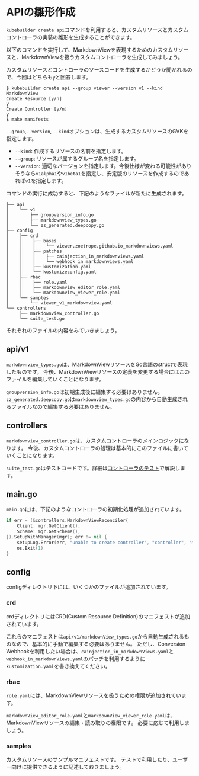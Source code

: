 # APIの雛形作成

`kubebuilder create api`コマンドを利用すると、カスタムリソースとカスタムコントローラの実装の雛形を生成することができます。

以下のコマンドを実行して、MarkdownViewを表現するためのカスタムリソースと、MarkdownViewを扱うカスタムコントローラを生成してみましょう。

カスタムリソースとコントローラのソースコードを生成するかどうか聞かれるので、今回はどちらも`y`と回答します。

```console
$ kubebuilder create api --group viewer --version v1 --kind MarkdownView
Create Resource [y/n]
y
Create Controller [y/n]
y
$ make manifests
```

`--group`,`--version`, `--kind`オプションは、生成するカスタムリソースのGVKを指定します。
- `--kind`: 作成するリソースの名前を指定します。
- `--group`: リソースが属するグループ名を指定します。
- `--version`: 適切なバージョンを指定します。今後仕様が変わる可能性がありそうなら`v1alpha1`や`v1beta1`を指定し、安定版のリソースを作成するのであれば`v1`を指定します。

コマンドの実行に成功すると、下記のようなファイルが新たに生成されます。

```
├── api
│    └── v1
│        ├── groupversion_info.go
│        ├── markdownview_types.go
│        └── zz_generated.deepcopy.go
├── config
│    ├── crd
│    │    ├── bases
│    │    │    └── viewer.zoetrope.github.io_markdownviews.yaml
│    │    ├── patches
│    │    │    ├── cainjection_in_markdownviews.yaml
│    │    │    └── webhook_in_markdownviews.yaml
│    │    ├── kustomization.yaml
│    │    └── kustomizeconfig.yaml
│    ├── rbac
│    │    ├── role.yaml
│    │    ├── markdownview_editor_role.yaml
│    │    └── markdownview_viewer_role.yaml
│    └── samples
│        └── viewer_v1_markdownview.yaml
└── controllers
     ├── markdownview_controller.go
     └── suite_test.go
```

それぞれのファイルの内容をみていきましょう。

## api/v1

`markdownview_types.go`は、MarkdownViewリソースをGo言語のstructで表現したものです。
今後、MarkdownViewリソースの定義を変更する場合にはこのファイルを編集していくことになります。

`groupversion_info.go`は初期生成後に編集する必要はありません。
`zz_generated.deepcopy.go`は`markdownview_types.go`の内容から自動生成されるファイルなので編集する必要はありません。

## controllers

`markdownview_controller.go`は、カスタムコントローラのメインロジックになります。
今後、カスタムコントローラの処理は基本的にこのファイルに書いていくことになります。

`suite_test.go`はテストコードです。詳細は[コントローラのテスト](../controller-runtime/controller_test.md)で解説します。

## main.go

`main.go`には、下記のようなコントローラの初期化処理が追加されています。

```go
if err = (&controllers.MarkdownViewReconciler{
	Client: mgr.GetClient(),
	Scheme: mgr.GetScheme(),
}).SetupWithManager(mgr); err != nil {
	setupLog.Error(err, "unable to create controller", "controller", "MarkdownView")
	os.Exit(1)
}
```

## config

configディレクトリ下には、いくつかのファイルが追加されています。

### crd

crdディレクトリにはCRD(Custom Resource Definition)のマニフェストが追加されています。

これらのマニフェストは`api/v1/markdownView_types.go`から自動生成されるものなので、基本的に手動で編集する必要はありません。
ただし、Conversion Webhookを利用したい場合は、`cainjection_in_markdownViews.yaml`と`webhook_in_markdownViews.yaml`のパッチを利用するように`kustomization.yaml`を書き換えてください。

### rbac

`role.yaml`には、MarkdownViewリソースを扱うための権限が追加されています。

`markdownView_editor_role.yaml`と`markdownView_viewer_role.yaml`は、MarkdownViewリソースの編集・読み取りの権限です。
必要に応じて利用しましょう。

### samples

カスタムリソースのサンプルマニフェストです。
テストで利用したり、ユーザー向けに提供できるように記述しておきましょう。
